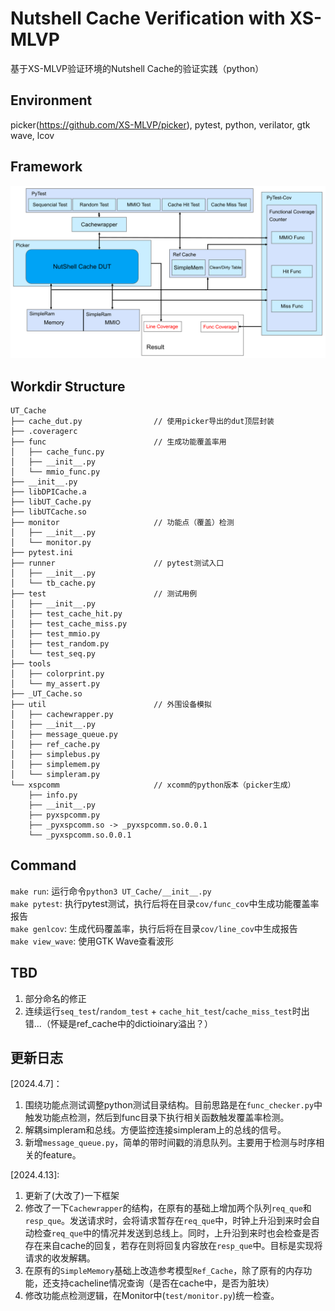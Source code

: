 # Nutshell Cache Verification with XS-MLVP
基于XS-MLVP验证环境的Nutshell Cache的验证实践（python）

## Environment

picker(<https://github.com/XS-MLVP/picker>), pytest, python, verilator, gtk wave, lcov

## Framework
![](img/2024-04-18-13-23-21.png)

## Workdir Structure
```
UT_Cache
├── cache_dut.py                // 使用picker导出的dut顶层封装
├── .coveragerc
├── func                        // 生成功能覆盖率用
│   ├── cache_func.py
│   ├── __init__.py
│   └── mmio_func.py
├── __init__.py
├── libDPICache.a
├── libUT_Cache.py
├── libUTCache.so
├── monitor                     // 功能点（覆盖）检测
│   ├── __init__.py
│   └── monitor.py
├── pytest.ini
├── runner                      // pytest测试入口
│   ├── __init__.py
│   └── tb_cache.py
├── test                        // 测试用例
│   ├── __init__.py
│   ├── test_cache_hit.py
│   ├── test_cache_miss.py
│   ├── test_mmio.py
│   ├── test_random.py
│   └── test_seq.py
├── tools
│   ├── colorprint.py
│   └── my_assert.py
├── _UT_Cache.so
├── util                        // 外围设备模拟
│   ├── cachewrapper.py
│   ├── __init__.py
│   ├── message_queue.py
│   ├── ref_cache.py
│   ├── simplebus.py
│   ├── simplemem.py
│   └── simpleram.py
└── xspcomm                     // xcomm的python版本（picker生成）
    ├── info.py
    ├── __init__.py
    ├── pyxspcomm.py
    ├── _pyxspcomm.so -> _pyxspcomm.so.0.0.1
    └── _pyxspcomm.so.0.0.1
```

## Command
`make run`: 运行命令`python3 UT_Cache/__init__.py`  
`make pytest`: 执行pytest测试，执行后将在目录`cov/func_cov`中生成功能覆盖率报告  
`make genlcov`: 生成代码覆盖率，执行后将在目录`cov/line_cov`中生成报告  
`make view_wave`: 使用GTK Wave查看波形  

## TBD
1. 部分命名的修正  
2. 连续运行`seq_test`/`random_test` + `cache_hit_test`/`cache_miss_test`时出错...（怀疑是ref_cache中的dictioinary溢出？）

## 更新日志
[2024.4.7]：  
1. 围绕功能点测试调整python测试目录结构。目前思路是在`func_checker.py`中触发功能点检测，然后到func目录下执行相关函数触发覆盖率检测。  
2. 解耦simpleram和总线。方便监控连接simpleram上的总线的信号。  
3. 新增`message_queue.py`，简单的带时间戳的消息队列。主要用于检测与时序相关的feature。  

[2024.4.13]:
1. 更新了(大改了)一下框架
2. 修改了一下`Cachewrapper`的结构，在原有的基础上增加两个队列`req_que`和`resp_que`。发送请求时，会将请求暂存在`req_que`中，时钟上升沿到来时会自动检查`req_que`中的情况并发送到总线上。同时，上升沿到来时也会检查是否存在来自cache的回复，若存在则将回复内容放在`resp_que`中。目标是实现将请求的收发解耦。  
3. 在原有的`SimpleMemory`基础上改造参考模型`Ref_Cache`，除了原有的内存功能，还支持cacheline情况查询（是否在cache中，是否为脏块）
4. 修改功能点检测逻辑，在Monitor中(`test/monitor.py`)统一检查。  